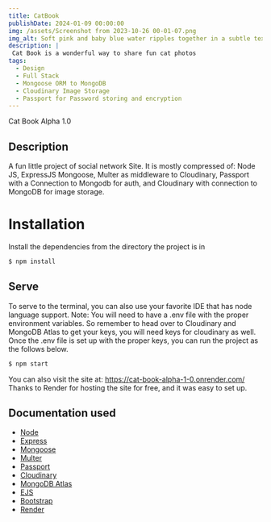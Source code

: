 ```yaml
---
title: CatBook
publishDate: 2024-01-09 00:00:00
img: /assets/Screenshot from 2023-10-26 00-01-07.png
img_alt: Soft pink and baby blue water ripples together in a subtle texture.
description: |
 Cat Book is a wonderful way to share fun cat photos 
tags:
  - Design
  - Full Stack
  - Mongoose ORM to MongoDB
  - Cloudinary Image Storage
  - Passport for Password storing and encryption
---
```


Cat Book Alpha 1.0

## Description

A fun little project of social network Site.
It is mostly compressed of: Node JS, ExpressJS Mongoose, Multer as middleware to Cloudinary, 
Passport with a Connection to Mongodb for auth, and Cloudinary with connection to MongoDB for image storage.

# Installation 

Install the dependencies from the directory the project is in

```sh
$ npm install
```

## Serve
To serve to the terminal, you can also use your favorite IDE that has node language support.
Note: You will need to have a .env file with the proper environment variables.
So remember
to head over to Cloudinary and MongoDB Atlas to get your keys, you will need keys for cloudinary as well. 
Once the .env file is set up with the proper keys, you can run the project as the follows below. 

```sh   
$ npm start
```
You can also visit the site at: https://cat-book-alpha-1-0.onrender.com/ 
Thanks to Render for hosting the site for free, and it was easy to set up.

## Documentation used

- [Node](https://nodejs.org/en/)
- [Express](https://expressjs.com/)
- [Mongoose](https://mongoosejs.com/)
- [Multer](https://www.npmjs.com/package/multer)
- [Passport](http://www.passportjs.org/)
- [Cloudinary](https://cloudinary.com/)
- [MongoDB Atlas](https://www.mongodb.com/cloud/atlas)
- [EJS](https://ejs.co/)
- [Bootstrap](https://getbootstrap.com/)
- [Render](https://render.com/)